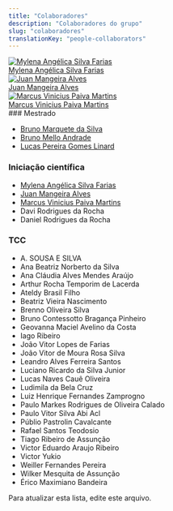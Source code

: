 ```yaml
---
title: "Colaboradores"
description: "Colaboradores do grupo"
slug: "colaboradores"
translationKey: "people-collaborators"
---
```


<div class="grid gap-4 sm:grid-cols-2 md:grid-cols-3 mb-6">
  <a href="https://cedis.unb.br/pt/people/collaborators/mylena_faria/" class="flex flex-col overflow-hidden rounded-lg shadow-lg bg-neutral-50 dark:bg-neutral-900">
    <img src="https://cedis.unb.br/assets/images/featured/people_Mylena Faria.png" alt="Mylena Angélica Silva Farias" class="object-cover h-48 w-full">
    <div class="p-4 text-center font-semibold">Mylena Angélica Silva Farias</div>
  </a>
  <a href="https://cedis.unb.br/pt/people/collaborators/juan_alves/" class="flex flex-col overflow-hidden rounded-lg shadow-lg bg-neutral-50 dark:bg-neutral-900">
    <img src="https://cedis.unb.br/assets/images/featured/people_Juan Alves.png" alt="Juan Mangeira Alves" class="object-cover h-48 w-full">
    <div class="p-4 text-center font-semibold">Juan Mangeira Alves</div>
  </a>
  <a href="https://cedis.unb.br/pt/people/collaborators/marcus_martins/" class="flex flex-col overflow-hidden rounded-lg shadow-lg bg-neutral-50 dark:bg-neutral-900">
    <img src="https://cedis.unb.br/assets/images/featured/people_Marcus Martins.png" alt="Marcus Vinicius Paiva Martins" class="object-cover h-48 w-full">
    <div class="p-4 text-center font-semibold">Marcus Vinicius Paiva Martins</div>
  </a>
</div>
### Mestrado

- [Bruno Marquete da Silva](https://cedis.unb.br/pt/areas/gamification/)  
- [Bruno Mello Andrade](https://cedis.unb.br/pt/areas/gamification/)  
- [Lucas Pereira Gomes Linard](https://cedis.unb.br/pt/areas/gamification/)  

### Iniciação científica

- [Mylena Angélica Silva Farias](https://cedis.unb.br/pt/people/collaborators/mylena_faria/)
- [Juan Mangeira Alves](https://cedis.unb.br/pt/people/collaborators/juan_alves/)
- [Marcus Vinicius Paiva Martins](https://cedis.unb.br/pt/people/collaborators/marcus_martins/)
- Davi Rodrigues da Rocha
- Daniel Rodrigues da Rocha

### TCC

- A. SOUSA E SILVA
- Ana Beatriz Norberto da Silva
- Ana Cláudia Alves Mendes Araújo
- Arthur Rocha Temporim de Lacerda
- Ateldy Brasil Filho
- Beatriz Vieira Nascimento
- Brenno Oliveira Silva
- Bruno Contessotto Bragança Pinheiro
- Geovanna Maciel Avelino da Costa
- Iago Ribeiro
- João Vitor Lopes de Farias
- João Vitor de Moura Rosa Silva
- Leandro Alves Ferreira Santos
- Luciano Ricardo da Silva Junior
- Lucas Naves Cauê Oliveira
- Ludimila da Bela Cruz
- Luiz Henrique Fernandes Zamprogno
- Paulo Markes Rodrigues de Oliveira Calado
- Paulo Vitor Silva Abi Acl
- Públio Pastrolin Cavalcante
- Rafael Santos Teodosio
- Tiago Ribeiro de Assunção
- Victor Eduardo Araujo Ribeiro
- Victor Yukio
- Weiller Fernandes Pereira
- Wilker Mesquita de Assunção
- Érico Maximiano Bandeira

Para atualizar esta lista, edite este arquivo.
